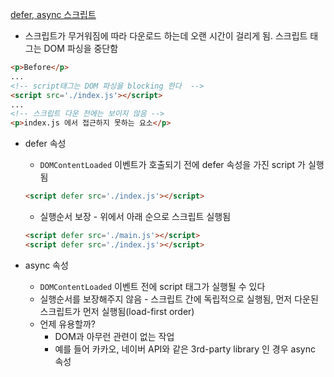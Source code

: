 [defer, async 스크립트](https://ko.javascript.info/script-async-defer)

- 스크립트가 무거워짐에 따라 다운로드 하는데 오랜 시간이 걸리게 됨. 스크립트 태그는 DOM 파싱을 중단함
```html
<p>Before</p>
...
<!-- script태그는 DOM 파싱을 blocking 한다  -->
<script src='./index.js'></script>
...
<!-- 스크립트 다운 전에는 보이지 않음 -->
<p>index.js 에서 접근하지 못하는 요소</p>
```

- defer 속성
	- `DOMContentLoaded` 이벤트가 호출되기 전에 defer 속성을 가진 script 가 실행됨

	```html
	<script defer src='./index.js'></script>
	```

	- 실행순서 보장 - 위에서 아래 순으로 스크립트 실행됨
	```html
	<script defer src='./main.js'></script>
	<script defer src='./index.js'></script>
	```

- async 속성
	- `DOMContentLoaded` 이벤트 전에 script 태그가 실행될 수 있다
	- 실행순서를 보장해주지 않음 - 스크립트 간에 독립적으로 실행됨, 먼저 다운된 스크립트가 먼저 실행됨(load-first order)
	- 언제 유용할까?
		- DOM과 아무런 관련이 없는 작업
		- 예를 들어 카카오, 네이버 API와 같은 3rd-party library 인 경우 async 속성